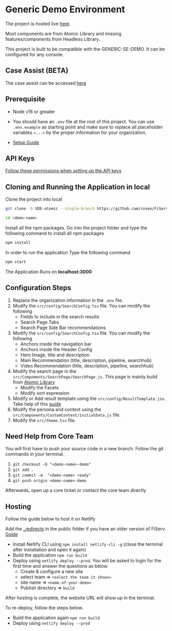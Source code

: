 # Generic Demo Environment

The project is hosted live [here](https://gde-atomic.netlify.app/home).

Most components are from Atomic Library and missing features/components from Headless Library. 

This project is built to be compatible with the GENERIC-SE-DEMO. It can be configured for any console.


## Case Assist (BETA)

The case assist can be accessed [here](https://gde-atomic.netlify.app/case-assist)

## Prerequisite

- Node v16 or greater

- You should have an `.env` file at the root of this project. You can use `.env.example` as starting point and make sure to replace all placeholder variables `<...>` by the proper information for your organization.

- [Setup Guide](https://github.com/mhsumbal-coveo/FiServ-Pre-req)

## API Keys

[Follow these permissions when setting up the API keys](https://github.com/mhsumbal-coveo/Headless-Training/blob/main/API-Key_Screenshots.md)

## Cloning and Running the Application in local

Clone the project into local

```bash
git clone -b GDE-atomic --single-branch https://github.com/coveo/FiServ-Headless.git <demo-name>

cd <demo-name>
```

Install all the npm packages. Go into the project folder and type the following command to install all npm packages

```bash
npm install
```

In order to run the application Type the following command

```bash
npm start
```

The Application Runs on **localhost:3000**

## Configuration Steps

1. Replace the organization information in the `.env` file.  
2. Modify the `src/config/SearchConfig.tsx` file. You can modify the following
    - Fields to include in the search results
    - Search Page Tabs
    - Search Page Side Bar recommendations
3. Modify the `src/config/SearchConfig.tsx` file. You can modify the following
    - Anchors inside the navigation bar
    - Anchors inside the Header Config
    - Hero Image, title and description
    - Main Recommendation (title, description, pipeline, searchhub)
    - Video Recommendation (title, description, pipeline, searchhub)
4. Modify the search page in the `src/Compoments/SearchPage/SearchPage.js`. This page is mainly build from [Atomic Library](https://docs.coveo.com/en/atomic/latest/reference/components/) 
    - Modify the Facets
    - Modify sort expression
5. Modify or Add result template using the `src/config/ResultTemplate.jsx`. Take help of this [guide](https://docs.coveo.com/en/atomic/latest/usage/displaying-results/) 
6. Modify the persona and context using the `src/Components/CustomContext/initialData.js` file. 
7. Modify the `src/theme.tsx` file.  

## Need Help from Core Team

You will first have to push your source code in a new branch. Follow the git commands in your terminal.

1. `git checkout -b "<demo-name>-demo"`
2. `git add .`
3. `git commit -m  "<demo-name> ready"`
4. `git push origin <demo-name>-demo`


Afterwards, open up a core ticket or contact the core team directly

## Hosting

Follow the guide below to host it on Netlify

Add the [\_redirects](https://github.com/mhsumbal-coveo/FiServ/blob/main/public/_redirects) in the public folder if you have an older version of FiServ. [Guide](https://ridbay.medium.com/react-routing-and-netlify-redirects-fd1f00eeee95)

- Install Netlify CLI using `npm install netlify-cli -g` (close the terminal after installation and open it again)
- Build the application `npm run build`
- Deploy using `netlify deploy --prod`. You will be asked to login for the first time and answer the questions as below.
  - Create & configure a new site
  - select team => `<select the team it shows>`
  - site name => `<name-of-your-demo>`
  - Publish directory => `build`

After hosting is complete, the website URL will show up in the terminal.

To re-deploy, follow the steps below.

- Build the application again `npm run build`
- Deploy using `netlify deploy --prod`
